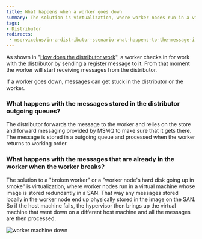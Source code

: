```yaml
---
title: What happens when a worker goes down
summary: The solution is virtualization, where worker nodes run in a virtual machine whose image is on a SAN somewhere.
tags: 
- Distributor
redirects:
 - nservicebus/in-a-distributor-scenario-what-happens-to-the-message-if-a-worker-goes-down
---
```


As shown in "[How does the distributor work](/nservicebus/scalability-and-ha/distributor/#how-does-it-work-)", a worker checks in for work with the distributor by sending a register message to it. From that moment the worker will start receiving messages from the distributor.

If a worker goes down, messages can get stuck in the distributor or the worker.

### What happens with the messages stored in the distributor outgoing queues?
The distributor forwards the message to the worker and relies on the store and forward messaging provided by MSMQ to make sure that it gets there. The message is stored in a outgoing queue and processed when the worker returns to working order.

### What happens with the messages that are already in the worker when the worker breaks?
The solution to a "broken worker" or a "worker node's hard disk going up in smoke" is virtualization, where worker nodes run in a virtual machine whose image is stored redundantly in a SAN. That way any messages stored locally in the worker node end up physically stored in the image on the SAN. So if the host machine fails, the hypervisor then brings up the virtual machine that went down on a different host machine and all the messages are then processed.


![worker machine down](worker-machine-down.png)

